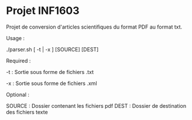 # Projet INF1603
Projet de conversion d'articles scientifiques du format PDF au format txt.

  Usage :
  
./parser.sh [ -t | -x ] [SOURCE] [DEST]

  Required :
  
-t : Sortie sous forme de fichiers .txt

-x : Sortie sous forme de fichiers .xml

  Optional :
  
SOURCE : Dossier contenant les fichiers pdf
DEST : Dossier de destination des fichiers texte


